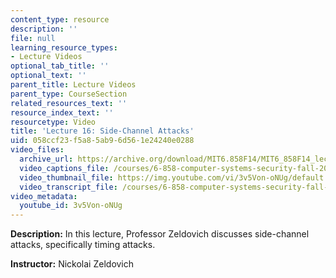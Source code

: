 ```yaml
---
content_type: resource
description: ''
file: null
learning_resource_types:
- Lecture Videos
optional_tab_title: ''
optional_text: ''
parent_title: Lecture Videos
parent_type: CourseSection
related_resources_text: ''
resource_index_text: ''
resourcetype: Video
title: 'Lecture 16: Side-Channel Attacks'
uid: 058ccf23-f5a8-5ab9-6d56-1e24240e0288
video_files:
  archive_url: https://archive.org/download/MIT6.858F14/MIT6_858F14_lec16_300k.mp4
  video_captions_file: /courses/6-858-computer-systems-security-fall-2014/634ebfdced435e0abbc844e7d9c34acd_3v5Von-oNUg.vtt
  video_thumbnail_file: https://img.youtube.com/vi/3v5Von-oNUg/default.jpg
  video_transcript_file: /courses/6-858-computer-systems-security-fall-2014/1a6471e7dcf8321ffc9ee0ff143ba0b1_3v5Von-oNUg.pdf
video_metadata:
  youtube_id: 3v5Von-oNUg
---
```


**Description:** In this lecture, Professor Zeldovich discusses side-channel attacks, specifically timing attacks.

**Instructor:** Nickolai Zeldovich